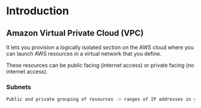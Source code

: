 # Introduction

## Amazon Virtual Private Cloud (VPC)

It lets you provision a logically isolated section on the AWS cloud where you can launch AWS resources in a virtual network that you define.

These resources can be public facing (internet access) or private facing (no internet access).

### Subnets

```sh
Public and private grouping of resources -> ranges of IP addresses in your VPC.
```
